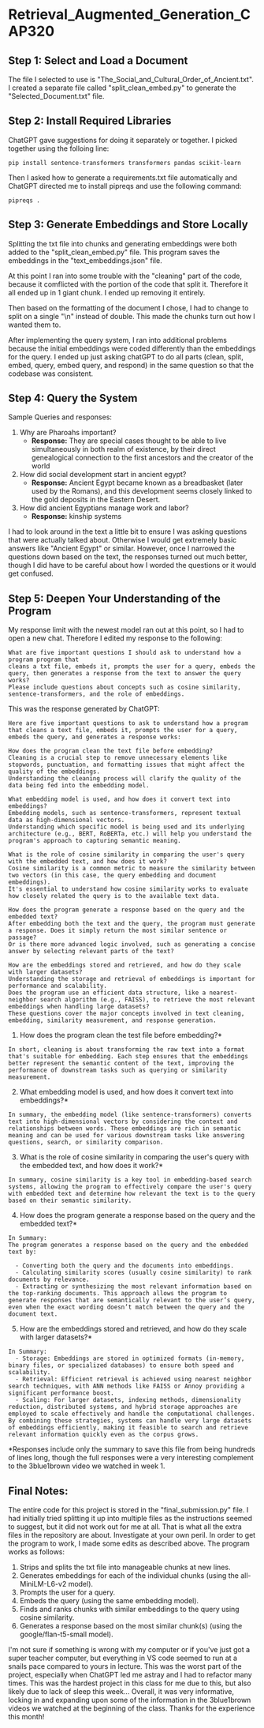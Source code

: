 # Retrieval_Augmented_Generation_CAP320

## Step 1: Select and Load a Document
The file I selected to use is "The_Social_and_Cultural_Order_of_Ancient.txt".
I created a separate file called "split_clean_embed.py" to generate the "Selected_Document.txt" file.

## Step 2: Install Required Libraries
ChatGPT gave suggestions for doing it separately or together. I picked together using the folloing line:

```pip install sentence-transformers transformers pandas scikit-learn```

Then I asked how to generate a requirements.txt file automatically and ChatGPT directed me to install pipreqs and use the following command:

```pipreqs .```

## Step 3: Generate Embeddings and Store Locally
Splitting the txt file into chunks and generating embeddings were both added to the "split_clean_embed.py" file.
This program saves the embeddings in the "text_embeddings.json" file.

At this point I ran into some trouble with the "cleaning" part of the code, because it comflicted with the portion of the code that split it. Therefore it all ended up in 1 giant chunk. I ended up removing it entirely.

Then based on the formatting of the document I chose, I had to change to split on a single "\n" instead of double. This made the chunks turn out how I wanted them to.

After implementing the query system, I ran into additional problems because the initial embeddings were coded differently than the embeddings for the query. I ended up just asking chatGPT to do all parts (clean, split, embed, query, embed query, and respond) in the same question so that the codebase was consistent.

## Step 4: Query the System
Sample Queries and responses:
1. Why are Pharoahs important?
   - **Response:** They are special cases thought to be able to live simultaneously in both realm of existence, by their direct genealogical connection to the first ancestors and the creator of the world
3. How did social development start in ancient egypt?
   - **Response:** Ancient Egypt became known as a breadbasket (later used by the Romans), and this development seems closely linked to the gold deposits in the Eastern Desert.
4. How did ancient Egyptians manage work and labor?
   - **Response:** kinship systems

I had to look around in the text a little bit to ensure I was asking questions that were actually talked about. Otherwise I would get extremely basic answers like "Ancient Egypt" or similar. However, once I narrowed the questions down based on the text, the responses turned out much better, though I did have to be careful about how I worded the questions or it would get confused.


## Step 5: Deepen Your Understanding of the Program
My response limit with the newest model ran out at this point, so I had to open a new chat. Therefore I edited my response to the following:
```
What are five important questions I should ask to understand how a program program that
cleans a txt file, embeds it, prompts the user for a query, embeds the query, then generates a response from the text to answer the query works?
Please include questions about concepts such as cosine similarity, sentence-transformers, and the role of embeddings.
```

This was the response generated by ChatGPT:
```
Here are five important questions to ask to understand how a program that cleans a text file, embeds it, prompts the user for a query, embeds the query, and generates a response works:

How does the program clean the text file before embedding?
Cleaning is a crucial step to remove unnecessary elements like stopwords, punctuation, and formatting issues that might affect the quality of the embeddings.
Understanding the cleaning process will clarify the quality of the data being fed into the embedding model.

What embedding model is used, and how does it convert text into embeddings?
Embedding models, such as sentence-transformers, represent textual data as high-dimensional vectors.
Understanding which specific model is being used and its underlying architecture (e.g., BERT, RoBERTa, etc.) will help you understand the program's approach to capturing semantic meaning.

What is the role of cosine similarity in comparing the user's query with the embedded text, and how does it work?
Cosine similarity is a common metric to measure the similarity between two vectors (in this case, the query embedding and document embeddings).
It's essential to understand how cosine similarity works to evaluate how closely related the query is to the available text data.

How does the program generate a response based on the query and the embedded text?
After embedding both the text and the query, the program must generate a response. Does it simply return the most similar sentence or passage?
Or is there more advanced logic involved, such as generating a concise answer by selecting relevant parts of the text?

How are the embeddings stored and retrieved, and how do they scale with larger datasets?
Understanding the storage and retrieval of embeddings is important for performance and scalability.
Does the program use an efficient data structure, like a nearest-neighbor search algorithm (e.g., FAISS), to retrieve the most relevant embeddings when handling large datasets?
These questions cover the major concepts involved in text cleaning, embedding, similarity measurement, and response generation.
```

1. How does the program clean the test file before embedding?*
```
In short, cleaning is about transforming the raw text into a format that's suitable for embedding. Each step ensures that the embeddings better represent the semantic content of the text, improving the performance of downstream tasks such as querying or similarity measurement.
```

2. What embedding model is used, and how does it convert text into embeddings?*
```
In summary, the embedding model (like sentence-transformers) converts text into high-dimensional vectors by considering the context and relationships between words. These embeddings are rich in semantic meaning and can be used for various downstream tasks like answering questions, search, or similarity comparison.
```

3. What is the role of cosine similarity in comparing the user's query with the embedded text, and how does it work?*
```
In summary, cosine similarity is a key tool in embedding-based search systems, allowing the program to effectively compare the user's query with embedded text and determine how relevant the text is to the query based on their semantic similarity.
```

4. How does the program generate a response based on the query and the embedded text?*
```
In Summary:
The program generates a response based on the query and the embedded text by:

  - Converting both the query and the documents into embeddings.
  - Calculating similarity scores (usually cosine similarity) to rank documents by relevance.
  - Extracting or synthesizing the most relevant information based on the top-ranking documents. This approach allows the program to generate responses that are semantically relevant to the user’s query, even when the exact wording doesn’t match between the query and the document text.
```

5. How are the embeddings stored and retrieved, and how do they scale with larger datasets?*
```
In Summary:
  - Storage: Embeddings are stored in optimized formats (in-memory, binary files, or specialized databases) to ensure both speed and scalability.
  - Retrieval: Efficient retrieval is achieved using nearest neighbor search techniques, with ANN methods like FAISS or Annoy providing a significant performance boost.
  - Scaling: For larger datasets, indexing methods, dimensionality reduction, distributed systems, and hybrid storage approaches are employed to scale effectively and handle the computational challenges.
By combining these strategies, systems can handle very large datasets of embeddings efficiently, making it feasible to search and retrieve relevant information quickly even as the corpus grows.
```

*Responses include only the summary to save this file from being hundreds of lines long, though the full responses were a very interesting complement to the 3blue1brown video we watched in week 1.

## Final Notes:
The entire code for this project is stored in the "final_submission.py" file. I had initially tried splitting it up into multiple files as the instructions seemed to suggest, but it did not work out for me at all. That is what all the extra files in the repository are about. Investigate at your own peril. In order to get the program to work, I made some edits as described above. The program works as follows:

1. Strips and splits the txt file into manageable chunks at new lines.
2. Generates embeddings for each of the individual chunks (using the all-MiniLM-L6-v2 model).
3. Prompts the user for a query.
4. Embeds the query (using the same embedding model).
5. Finds and ranks chunks with similar embeddings to the query using cosine similarity.
6. Generates a response based on the most similar chunk(s) (using the google/flan-t5-small model).

I'm not sure if something is wrong with my computer or if you've just got a super teacher computer, but everything in VS code seemed to run at a snails pace compared to yours in lecture. This was the worst part of the project, especially when ChatGPT led me astray and I had to refactor many times. This was the hardest project in this class for me due to this, but also likely due to lack of sleep this week...
Overall, it was very informative, locking in and expanding upon some of the information in the 3blue1brown videos we watched at the beginning of the class. Thanks for the experience this month!
